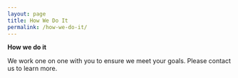 ```yaml
---
layout: page
title: How We Do It
permalink: /how-we-do-it/
---
```


**How we do it**

We work one on one with you to ensure we meet your goals. Please contact us to learn more. 
